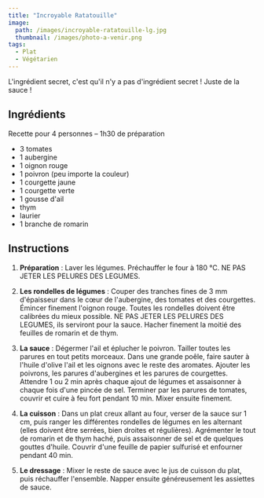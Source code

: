 ```yaml
---
title: "Incroyable Ratatouille"
image: 
  path: /images/incroyable-ratatouille-lg.jpg
  thumbnail: /images/photo-a-venir.png
tags:
  - Plat
  - Végétarien
---
```

L'ingrédient secret, c'est qu'il n'y a pas d'ingrédient secret ! Juste de la sauce !

## Ingrédients

Recette pour 4 personnes – 1h30 de préparation

* 3 tomates
* 1 aubergine
* 1 oignon rouge
* 1 poivron (peu importe la couleur)
* 1 courgette jaune
* 1 courgette verte
* 1 gousse d'ail
* thym
* laurier
* 1 branche de romarin

## Instructions

1. **Préparation** : Laver les légumes. Préchauffer le four à 180 °C. NE PAS JETER LES PELURES DES LEGUMES.

2. **Les rondelles de légumes** : Couper des tranches fines de 3 mm d'épaisseur dans le cœur de l'aubergine, des tomates et des courgettes. Émincer finement l'oignon rouge.
Toutes les rondelles doivent être calibrées du mieux possible. NE PAS JETER LES PELURES DES LEGUMES, ils serviront pour la sauce. Hacher finement la moitié des feuilles de romarin et de thym.

3. **La sauce** : Dégermer l'ail et éplucher le poivron. Tailler toutes les parures en tout petits morceaux. Dans une grande poêle, faire sauter à l'huile d'olive l'ail et les oignons avec le reste des aromates. Ajouter les poivrons, les parures d'aubergines et les parures de courgettes. Attendre 1 ou 2 min après chaque ajout de légumes et assaisonner à chaque fois d'une pincée de sel.
Terminer par les parures de tomates, couvrir et cuire à feu fort pendant 10 min. Mixer ensuite finement.

4. **La cuisson** : Dans un plat creux allant au four, verser de la sauce sur 1 cm, puis ranger les différentes rondelles de légumes en les alternant (elles doivent être serrées, bien droites et régulières). Agrémenter le tout de romarin et de thym haché, puis assaisonner de sel et de quelques gouttes d'huile. Couvrir d'une feuille de papier sulfurisé et enfourner pendant 40 min.

5. **Le dressage** : Mixer le reste de sauce avec le jus de cuisson du plat, puis réchauffer l'ensemble. Napper ensuite généreusement les assiettes de sauce.